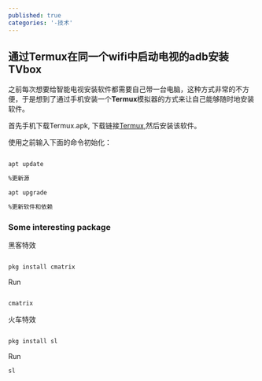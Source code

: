```yaml
---
published: true
categories: '-技术'
---
```

## 通过Termux在同一个wifi中启动电视的adb安装TVbox

之前每次想要给智能电视安装软件都需要自己带一台电脑，这种方式非常的不方便，于是想到了通过手机安装一个**Termux**模拟器的方式来让自己能够随时地安装软件。

首先手机下载Termux.apk, 下载链接[Termux](https://f-droid.org/repo/com.termux_117.apk),然后安装该软件。

使用之前输入下面的命令初始化：

```bash

apt update 

%更新源

apt upgrade

%更新软件和依赖

```

### Some interesting package

黑客特效

```bash

pkg install cmatrix

```

Run

```bash

cmatrix

```

火车特效

```bash

pkg install sl

```

Run

```bash
sl
```
